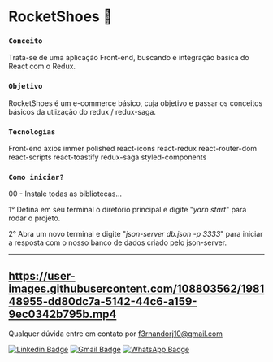 # RocketShoes :floppy_disk:

### `Conceito`

Trata-se de uma aplicação Front-end, buscando e integração básica do React com o Redux.

### `Objetivo`

RocketShoes é um e-commerce básico, cuja objetivo e passar os conceitos básicos da utiização do redux / redux-saga. 

### `Tecnologias`

Front-end 
    axios
    immer
    polished
    react-icons
    react-redux
    react-router-dom
    react-scripts
    react-toastify
    redux-saga
    styled-components

### `Como iniciar?`

00 - Instale todas as bibliotecas...

1° Defina em seu terminal o diretório principal e digite "*yarn start*" para rodar o projeto.

2° Abra um novo terminal e digite "*json-server db.json -p 3333*" para iniciar a resposta com o nosso banco de dados criado pelo json-server.

------------------------------------------------------------------
https://user-images.githubusercontent.com/108803562/198148955-dd80dc7a-5142-44c6-a159-9ec0342b795b.mp4
------------------------------------------------------------------
Qualquer dúvida entre em contato por <a href="mailto:f3rnandorj10@gmail.com?">f3rnandorj10@gmail.com</a>

[![Linkedin Badge](https://img.shields.io/badge/-LinkedIn-blue?style=flat-square&logo=Linkedin&logoColor=white&link=https://www.linkedin.com/in/fernando-henrique-6aaa28231/)](https://www.linkedin.com/in/fernando-henrique-6aaa28231/)
[![Gmail Badge](https://img.shields.io/badge/-Gmail-c14438?style=flat-square&logo=Gmail&logoColor=white&link=mailto:f3rnandorj10@gmail.com)](mailto:f3rnandorj10@gmail.com)
[![WhatsApp Badge](https://img.shields.io/badge/WhatsApp-25D366?style=flat-square&logo=whatsapp&logoColor=white)](https://wa.me/5521964121905)

